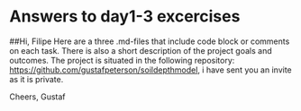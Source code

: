 # Answers to day1-3 excercises
##Hi, Filipe
Here are a three .md-files that include code block or comments on each task.
There is also a short description of the project goals and outcomes. The project is situated in the following repository: <https://github.com/gustafpeterson/soildepthmodel>, i have sent you an invite as it is private.

Cheers,
Gustaf

